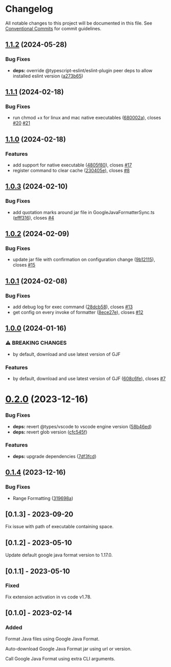 # Changelog

All notable changes to this project will be documented in this file. See
[Conventional Commits](https://conventionalcommits.org) for commit guidelines.

## [1.1.2](https://github.com/JoseVSeb/google-java-format-for-vs-code/compare/v1.1.1...v1.1.2) (2024-05-28)


### Bug Fixes

* **deps:** override @typescript-eslint/eslint-plugin peer deps to allow installed eslint version ([a273b65](https://github.com/JoseVSeb/google-java-format-for-vs-code/commit/a273b65826324c464f8396c0b6f2fde932f89a00))

## [1.1.1](https://github.com/JoseVSeb/google-java-format-for-vs-code/compare/v1.1.0...v1.1.1) (2024-02-18)


### Bug Fixes

* run chmod +x for linux and mac native executables ([680002a](https://github.com/JoseVSeb/google-java-format-for-vs-code/commit/680002acaa930836ae45a716acc3d67a723b2a39)), closes [#20](https://github.com/JoseVSeb/google-java-format-for-vs-code/issues/20) [#21](https://github.com/JoseVSeb/google-java-format-for-vs-code/issues/21)

## [1.1.0](https://github.com/JoseVSeb/google-java-format-for-vs-code/compare/v1.0.3...v1.1.0) (2024-02-18)


### Features

* add support for native executable ([4805f80](https://github.com/JoseVSeb/google-java-format-for-vs-code/commit/4805f80b444f7efe9ffda3f64ca3443ba84851ce)), closes [#17](https://github.com/JoseVSeb/google-java-format-for-vs-code/issues/17)
* register command to clear cache ([230405e](https://github.com/JoseVSeb/google-java-format-for-vs-code/commit/230405e7bd7606bf3237db8cd3a2a14443495580)), closes [#8](https://github.com/JoseVSeb/google-java-format-for-vs-code/issues/8)

## [1.0.3](https://github.com/JoseVSeb/google-java-format-for-vs-code/compare/v1.0.2...v1.0.3) (2024-02-10)


### Bug Fixes

* add quotation marks around jar file in GoogleJavaFormatterSync.ts ([efff316](https://github.com/JoseVSeb/google-java-format-for-vs-code/commit/efff316a0732f7c6dce1e05f446ad11145f5a1c4)), closes [#4](https://github.com/JoseVSeb/google-java-format-for-vs-code/issues/4)

## [1.0.2](https://github.com/JoseVSeb/google-java-format-for-vs-code/compare/v1.0.1...v1.0.2) (2024-02-09)


### Bug Fixes

* update jar file with confirmation on configuration change ([9b12115](https://github.com/JoseVSeb/google-java-format-for-vs-code/commit/9b1211577ad16655ea9a7de8c75479ec370c6e0a)), closes [#15](https://github.com/JoseVSeb/google-java-format-for-vs-code/issues/15)

## [1.0.1](https://github.com/JoseVSeb/google-java-format-for-vs-code/compare/v1.0.0...v1.0.1) (2024-02-08)


### Bug Fixes

* add debug log for exec command ([28dcb58](https://github.com/JoseVSeb/google-java-format-for-vs-code/commit/28dcb58372013f6be4ce19d6ec4c30bb5053eda7)), closes [#13](https://github.com/JoseVSeb/google-java-format-for-vs-code/issues/13)
* get config on every invoke of formatter ([8ece27e](https://github.com/JoseVSeb/google-java-format-for-vs-code/commit/8ece27e979fc80283ca5d0fde1d76c4d52a672a8)), closes [#12](https://github.com/JoseVSeb/google-java-format-for-vs-code/issues/12)

## [1.0.0](https://github.com/JoseVSeb/google-java-format-for-vs-code/compare/v0.2.0...v1.0.0) (2024-01-16)


### ⚠ BREAKING CHANGES

* by default, download and use latest version of GJF

### Features

* by default, download and use latest version of GJF ([608c6fe](https://github.com/JoseVSeb/google-java-format-for-vs-code/commit/608c6fe2f661d7211f8e18a191813b7dd95cc9e3)), closes [#7](https://github.com/JoseVSeb/google-java-format-for-vs-code/issues/7)

# [0.2.0](https://github.com/JoseVSeb/google-java-format-for-vs-code/compare/v0.1.4...v0.2.0) (2023-12-16)


### Bug Fixes

* **deps:** revert @types/vscode to vscode engine version ([58b46ed](https://github.com/JoseVSeb/google-java-format-for-vs-code/commit/58b46edef821f3eac2eb6168c37ecb5691964b42))
* **deps:** revert glob version ([cfc545f](https://github.com/JoseVSeb/google-java-format-for-vs-code/commit/cfc545f3b622455615ea534704e7ae8d8b71ddde))


### Features

* **deps:** upgrade dependencies ([7df3fcd](https://github.com/JoseVSeb/google-java-format-for-vs-code/commit/7df3fcd00f37d63226bafd0317b75ddf6a862338))

## [0.1.4](https://github.com/JoseVSeb/google-java-format-for-vs-code/compare/v0.1.3...v0.1.4) (2023-12-16)


### Bug Fixes

* Range Formatting ([319698a](https://github.com/JoseVSeb/google-java-format-for-vs-code/commit/319698aa8b12c86bedbfcbf7d97588044b1086e9))

## [0.1.3] - 2023-09-20

Fix issue with path of executable containing space.

## [0.1.2] - 2023-05-10

Update default google java format version to 1.17.0.

## [0.1.1] - 2023-05-10

### Fixed

Fix extension activation in vs code v1.78.

## [0.1.0] - 2023-02-14

### Added

Format Java files using Google Java Format.

Auto-download Google Java Format jar using url or version.

Call Google Java Format using extra CLI arguments.
